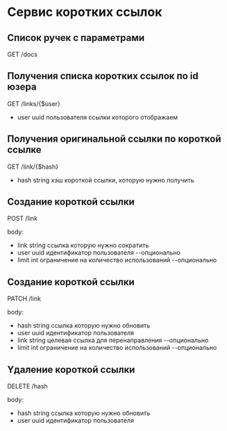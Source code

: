 # Сервис коротких ссылок

## Cписок ручек с параметрами
GET /docs

## Получения списка коротких ссылок по id юзера
GET /links/{$user} 
 - user uuid пользователя ссылки которого отображаем

## Получения оригинальной ссылки по короткой ссылке
GET /link/{$hash} 
 - hash string хэш короткой ссылки, которую нужно получить

## Cоздание короткой ссылки
POST /link

body:
 - link string ссылка которую нужно сократить
 - user uuid идентификатор пользователя --опционально
 - limit int ограничение на количество использований --опционально

## Cоздание короткой ссылки
PATCH /link

body:
 - hash string ссылка которую нужно обновить
 - user uuid идентификатор пользователя
 - link string целевая ссылка для перенаправления --опционально
 - limit int ограничение на количество использований --опционально

## Yдаление короткой ссылки
DELETE /hash

body:
 - hash string ссылка которую нужно обновить
 - user uuid идентификатор пользователя